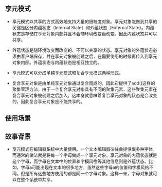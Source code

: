 
## 享元模式
- 享元模式以共享的方式高效地支持大量的细粒度对象。享元对象能做到共享的关键是区分内蕴状态（Internal State）和外蕴状态（External State）。内蕴状态是存储在享元对象内部并且不会随环境改变而改变。因此内蕴状态并可以共享。

- 外蕴状态是随环境改变而改变的、不可以共享的状态。享元对象的外蕴状态必须由客户端保存，并在享元对象被创建之后，在需要使用的时候再传入到享元对象内部。外蕴状态与内蕴状态是相互独立的。
- 享元模式可以分成单纯享元模式和复合享元模式两种形式。 
- 复合享元对象是由单纯享元对象通过复合而成的，因此它提供了add()这样的聚集管理方法。由于一个复合享元对象具有不同的聚集元素，这些聚集元素在复合享元对象被创建之后加入，这本身就意味着复合享元对象的状态是会改变的，因此复合享元对象是不能共享的。
  


## 使用场景


## 故事背景
- 享元模式在编辑器系统中大量使用。一个文本编辑器往往会提供很多种字体，而通常的做法就是将每一个字母做成一个享元对象。享元对象的内蕴状态就是这个字母，而字母在文本中的位置和字模风格等其他信息则是外蕴状态。比如，字母a可能出现在文本的很多地方，虽然这些字母a的位置和字模风格不同，但是所有这些地方使用的都是同一个字母对象。这样一来，字母对象就可以在整个系统中共享。

